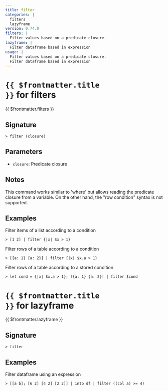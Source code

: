 ```yaml
---
title: filter
categories: |
  filters
  lazyframe
version: 0.74.0
filters: |
  Filter values based on a predicate closure.
lazyframe: |
  Filter dataframe based in expression
usage: |
  Filter values based on a predicate closure.
  Filter dataframe based in expression
---
```


# <code>{{ $frontmatter.title }}</code> for filters

<div class='command-title'>{{ $frontmatter.filters }}</div>

## Signature

```> filter (closure)```

## Parameters

 -  `closure`: Predicate closure

## Notes
This command works similar to 'where' but allows reading the predicate closure from
a variable. On the other hand, the "row condition" syntax is not supported.
## Examples

Filter items of a list according to a condition
```shell
> [1 2] | filter {|x| $x > 1}
```

Filter rows of a table according to a condition
```shell
> [{a: 1} {a: 2}] | filter {|x| $x.a > 1}
```

Filter rows of a table according to a stored condition
```shell
> let cond = {|x| $x.a > 1}; [{a: 1} {a: 2}] | filter $cond
```

# <code>{{ $frontmatter.title }}</code> for lazyframe

<div class='command-title'>{{ $frontmatter.lazyframe }}</div>

## Signature

```> filter ```

## Examples

Filter dataframe using an expression
```shell
> [[a b]; [6 2] [4 2] [2 2]] | into df | filter ((col a) >= 4)
```
